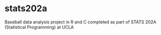 # stats202a
Baseball data analysis project in R and C completed as part of STATS 202A (Statistical Programming) at UCLA
